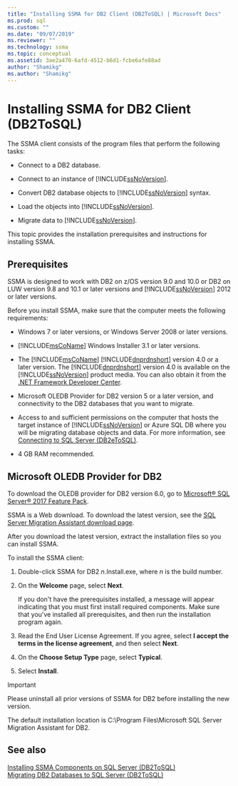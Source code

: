 ```yaml
---
title: "Installing SSMA for DB2 Client (DB2ToSQL) | Microsoft Docs"
ms.prod: sql
ms.custom: ""
ms.date: "09/07/2019"
ms.reviewer: ""
ms.technology: ssma
ms.topic: conceptual
ms.assetid: 3ae2a470-6afd-4512-b6d1-fcbe6afe88ad
author: "Shamikg"
ms.author: "Shamikg"
---
```

# Installing SSMA for DB2 Client (DB2ToSQL)

The SSMA client consists of the program files that perform the following tasks:  
  
- Connect to a DB2 database.  
  
- Connect to an instance of [!INCLUDE[ssNoVersion](../../includes/ssnoversion-md.md)].  
  
- Convert DB2 database objects to [!INCLUDE[ssNoVersion](../../includes/ssnoversion-md.md)] syntax.  
  
- Load the objects into [!INCLUDE[ssNoVersion](../../includes/ssnoversion-md.md)].  
  
- Migrate data to [!INCLUDE[ssNoVersion](../../includes/ssnoversion-md.md)].  
  
This topic provides the installation prerequisites and instructions for installing SSMA.  
  
## Prerequisites

SSMA is designed to work with DB2 on z/OS version 9.0 and 10.0 or DB2 on LUW version 9.8 and 10.1 or later versions and [!INCLUDE[ssNoVersion](../../includes/ssnoversion-md.md)] 2012 or later versions.  
  
Before you install SSMA, make sure that the computer meets the following requirements:  
  
- Windows 7 or later versions, or Windows Server 2008 or later versions.  
  
- [!INCLUDE[msCoName](../../includes/msconame_md.md)] Windows Installer 3.1 or later versions.  
  
- The [!INCLUDE[msCoName](../../includes/msconame_md.md)] [!INCLUDE[dnprdnshort](../../includes/dnprdnshort_md.md)] version 4.0 or a later version. The [!INCLUDE[dnprdnshort](../../includes/dnprdnshort_md.md)] version 4.0 is available on the [!INCLUDE[ssNoVersion](../../includes/ssnoversion-md.md)] product media. You can also obtain it from the [.NET Framework Developer Center](https://go.microsoft.com/fwlink/?LinkId=48882).  
  
- Microsoft OLEDB Provider for DB2 version 5 or a later version, and connectivity to the DB2 databases that you want to migrate.  
  
- Access to and sufficient permissions on the computer that hosts the target instance of [!INCLUDE[ssNoVersion](../../includes/ssnoversion-md.md)] or Azure SQL DB where you will be migrating database objects and data. For more information, see [Connecting to SQL Server &#40;DB2eToSQL&#41;](../../ssma/db2/connecting-to-sql-server-db2etosql.md).  
  
- 4 GB RAM recommended.  
  
## Microsoft OLEDB Provider for DB2  

To download the OLEDB provider for DB2 version 6.0, go to [Microsoft® SQL Server® 2017 Feature Pack](https://www.microsoft.com/download/details.aspx?id=55992).

SSMA is a Web download. To download the latest version, see the [SQL Server Migration Assistant download page](https://aka.ms/ssmafordb2).  
  
After you download the latest version, extract the installation files so you can install SSMA.  
  
To install the SSMA client:
  
1. Double-click SSMA for DB2 *n*.Install.exe, where *n* is the build number.  
  
2. On the **Welcome** page, select **Next**.  
  
   If you don't have the prerequisites installed, a message will appear indicating that you must first install required components. Make sure that you've installed all prerequisites, and then run the installation program again.  
  
3. Read the End User License Agreement. If you agree, select **I accept the terms in the license agreement**, and then select **Next**.  
  
4. On the **Choose Setup Type** page, select **Typical**.  
  
5. Select **Install**.  
  
> [!IMPORTANT]  
> Please uninstall all prior versions of SSMA for DB2 before installing the new version.
  
The default installation location is C:\Program Files\Microsoft SQL Server Migration Assistant for DB2.  
  
## See also

[Installing SSMA Components on SQL Server &#40;DB2ToSQL&#41;](../../ssma/db2/installing-ssma-components-on-sql-server-db2tosql.md)  
[Migrating DB2 Databases to SQL Server &#40;DB2ToSQL&#41;](../../ssma/db2/migrating-db2-databases-to-sql-server-db2tosql.md)  
